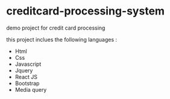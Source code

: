 # creditcard-processing-system
demo project for credit card processing

this project inclues the following languages : 
* Html
* Css
* Javascript
* Jquery
* React JS
* Bootstrap
* Media query
